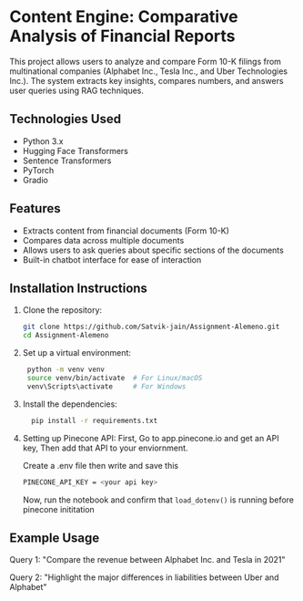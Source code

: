 # Content Engine: Comparative Analysis of Financial Reports

This project allows users to analyze and compare Form 10-K filings from multinational companies (Alphabet Inc., Tesla Inc., and Uber Technologies Inc.). The system extracts key insights, compares numbers, and answers user queries using RAG techniques.

## Technologies Used
- Python 3.x
- Hugging Face Transformers
- Sentence Transformers
- PyTorch
- Gradio

## Features
- Extracts content from financial documents (Form 10-K)
- Compares data across multiple documents
- Allows users to ask queries about specific sections of the documents
- Built-in chatbot interface for ease of interaction

## Installation Instructions
1. Clone the repository:
   ```bash
   git clone https://github.com/Satvik-jain/Assignment-Alemeno.git
   cd Assignment-Alemeno
   
2. Set up a virtual environment:
   ```bash
    python -m venv venv
    source venv/bin/activate  # For Linux/macOS
    venv\Scripts\activate     # For Windows
   
3. Install the dependencies:
    ```bash
      pip install -r requirements.txt

4. Setting up Pinecone API:
   First, Go to app.pinecone.io and get an API key, Then add that API to your enviornment.

   Create a .env file then write and save this
   ```bash
   PINECONE_API_KEY = <your api key>
   ```
   Now, run the notebook and confirm that ```load_dotenv()``` is running before pinecone inititation
   
   
## Example Usage
Query 1: "Compare the revenue between Alphabet Inc. and Tesla in 2021"

Query 2: "Highlight the major differences in liabilities between Uber and Alphabet"
